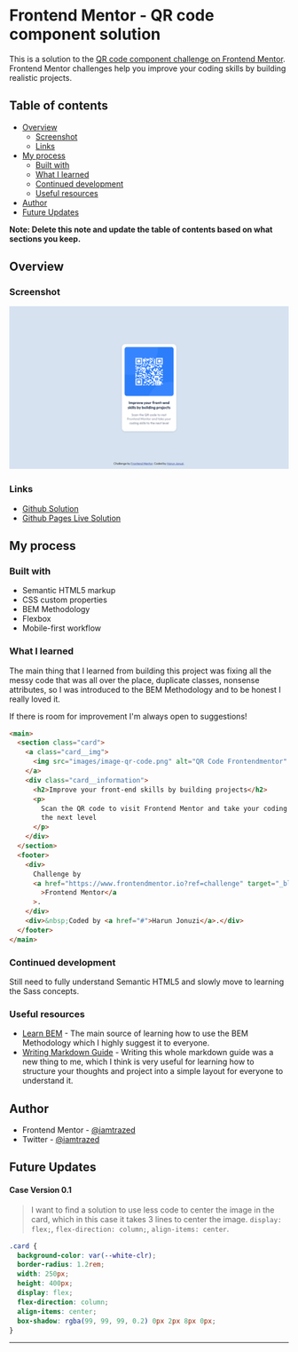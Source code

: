 # Frontend Mentor - QR code component solution

This is a solution to the [QR code component challenge on Frontend Mentor](https://www.frontendmentor.io/challenges/qr-code-component-iux_sIO_H). Frontend Mentor challenges help you improve your coding skills by building realistic projects.

## Table of contents

- [Overview](#overview)
  - [Screenshot](#screenshot)
  - [Links](#links)
- [My process](#my-process)
  - [Built with](#built-with)
  - [What I learned](#what-i-learned)
  - [Continued development](#continued-development)
  - [Useful resources](#useful-resources)
- [Author](#author)
- [Future Updates](#future-updates)

**Note: Delete this note and update the table of contents based on what sections you keep.**

## Overview

### Screenshot

![](/images/screenshot.png)

### Links

- [Github Solution](https://github.com/iamtrazed/QR-Code-Component "Github Solution")
- [Github Pages Live Solution](https://harunjonuzi.github.io/FeM-harunj-qrcode/ "Github Pages Live Solution")

## My process

### Built with

- Semantic HTML5 markup
- CSS custom properties
- BEM Methodology
- Flexbox
- Mobile-first workflow

### What I learned

The main thing that I learned from building this project was fixing all the messy
code that was all over the place, duplicate classes, nonsense attributes, so I was introduced to the BEM Methodology and to be honest I really loved it.

If there is room for improvement I'm always open to suggestions!

```html
<main>
  <section class="card">
    <a class="card__img">
      <img src="images/image-qr-code.png" alt="QR Code Frontendmentor" />
    </a>
    <div class="card__information">
      <h2>Improve your front-end skills by building projects</h2>
      <p>
        Scan the QR code to visit Frontend Mentor and take your coding skills to
        the next level
      </p>
    </div>
  </section>
  <footer>
    <div>
      Challenge by
      <a href="https://www.frontendmentor.io?ref=challenge" target="_blank"
        >Frontend Mentor</a
      >.
    </div>
    <div>&nbsp;Coded by <a href="#">Harun Jonuzi</a>.</div>
  </footer>
</main>
```

### Continued development

Still need to fully understand Semantic HTML5 and slowly move to learning the Sass concepts.

### Useful resources

- [Learn BEM](https://en.bem.info/methodology/) - The main source of learning how to use the BEM Methodology which I highly suggest it to everyone.
- [Writing Markdown Guide](https://www.markdownguide.org/getting-started/) - Writing this whole markdown guide was a new thing to me, which I think is very useful for learning how to structure your thoughts and project into a simple layout for everyone to understand it.

## Author

- Frontend Mentor - [@iamtrazed](https://www.frontendmentor.io/profile/harunjonuzi)
- Twitter - [@iamtrazed](https://www.twitter.com/harunjonuzi)

## Future Updates

#### Case Version 0.1

> I want to find a solution to use less code to center the image in the card, which in this case it takes 3 lines to center the image. `display: flex;`, `flex-direction: column;`, `align-items: center`.

```css
.card {
  background-color: var(--white-clr);
  border-radius: 1.2rem;
  width: 250px;
  height: 400px;
  display: flex;
  flex-direction: column;
  align-items: center;
  box-shadow: rgba(99, 99, 99, 0.2) 0px 2px 8px 0px;
}
```

---
